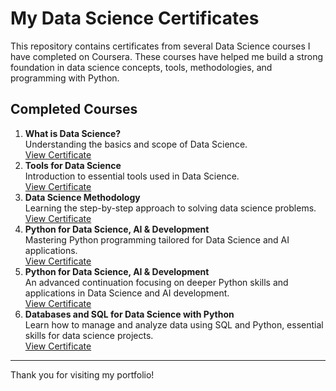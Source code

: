 # My Data Science Certificates

This repository contains certificates from several Data Science courses I have completed on Coursera. These courses have helped me build a strong foundation in data science concepts, tools, methodologies, and programming with Python.

## Completed Courses

1. **What is Data Science?**  
Understanding the basics and scope of Data Science.   
[View Certificate](https://coursera.org/share/4dfeadfdfbd20cac608a3a7b03a34407)    
2. **Tools for Data Science**  
Introduction to essential tools used in Data Science.   
[View Certificate](https://coursera.org/share/94994340da3b419a12d6cc106edcab61)   
3. **Data Science Methodology**  
Learning the step-by-step approach to solving data science problems.   
[View Certificate](https://coursera.org/share/d57d0a871b7123714aa58816ee952a28)   
4. **Python for Data Science, AI & Development**  
Mastering Python programming tailored for Data Science and AI applications.   
[View Certificate](https://coursera.org/share/571cff18f1ac9f255463ecbffe3bf796)
5. **Python for Data Science, AI & Development**  
An advanced continuation focusing on deeper Python skills and applications in Data Science and AI development.  
[View Certificate](https://coursera.org/share/8223fa45f31456ac599f84809fb72aec)  
6. **Databases and SQL for Data Science with Python**  
Learn how to manage and analyze data using SQL and Python, essential skills for data science projects.  
[View Certificate](https://coursera.org/share/119be16c314a02eee85b1e42fc15fa46)

---

Thank you for visiting my portfolio!
